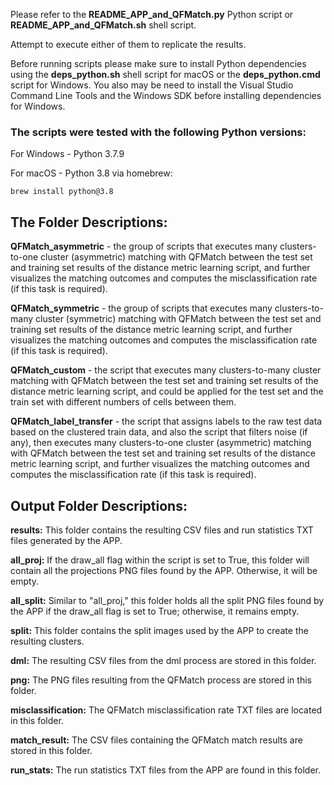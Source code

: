 Please refer to the **README_APP_and_QFMatch.py** Python script or **README_APP_and_QFMatch.sh** shell script.

Attempt to execute either of them to replicate the results.

Before running scripts please make sure to install Python dependencies using the **deps_python.sh** shell script for macOS or the **deps_python.cmd** script for Windows. You also may be need to install the Visual Studio Command Line Tools and the Windows SDK before installing dependencies for Windows.

### The scripts were tested with the following Python versions:

For Windows - Python 3.7.9

For macOS - Python 3.8 via homebrew:

````brew install python@3.8````

## The Folder Descriptions:

**QFMatch_asymmetric** - the group of scripts that executes many clusters-to-one cluster (asymmetric) matching with QFMatch between the test set and training set results of the distance metric learning script, and further  visualizes the matching outcomes and computes the misclassification
rate (if this task is required).

**QFMatch_symmetric** - the group of scripts that executes many clusters-to-many cluster (symmetric) matching with QFMatch between the test set and training set results of the distance metric learning script, and further  visualizes the matching outcomes and computes the misclassification
rate (if this task is required).

**QFMatch_custom** - the script that executes many clusters-to-many cluster matching with QFMatch between
the test set and training set results of the distance metric learning script, and could be applied for the test set and the train set with different numbers of cells between them.

**QFMatch_label_transfer** - the script that assigns labels to the raw test data based on the clustered train data, and also the script that filters noise (if any), then executes many clusters-to-one cluster (asymmetric) matching with QFMatch between the test set and training set results of the distance metric learning script, and further  visualizes the matching outcomes and computes the misclassification
rate (if this task is required).

## Output Folder Descriptions:

**results:** This folder contains the resulting CSV files and run statistics TXT files generated by the APP.

**all_proj:** If the draw_all flag within the script is set to True, this folder will contain all the projections PNG files found by the APP. Otherwise, it will be empty.

**all_split:** Similar to "all_proj," this folder holds all the split PNG files found by the APP if the draw_all flag is set to True; otherwise, it remains empty.

**split:** This folder contains the split images used by the APP to create the resulting clusters.

**dml:** The resulting CSV files from the dml process are stored in this folder.

**png:** The PNG files resulting from the QFMatch process are stored in this folder.

**misclassification:** The QFMatch misclassification rate TXT files are located in this folder.

**match_result:** The CSV files containing the QFMatch match results are stored in this folder.

**run_stats:** The run statistics TXT files from the APP are found in this folder.